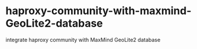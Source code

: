 # haproxy-community-with-maxmind-GeoLite2-database
integrate haproxy community with MaxMind GeoLite2 database
